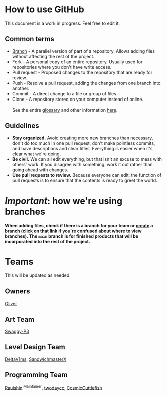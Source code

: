 # How to use GitHub
This document is a work in progress. Feel free to edit it.
## Common terms
* [Branch](https://docs.github.com/en/github/getting-started-with-github/github-glossary#branch) - A parallel version of part of a repository. Allows adding files without affecting the rest of the project.
* Fork - A personal copy of an entire repository. Usually used for repositories where you don't have write access.
* Pull request - Proposed changes to the repository that are ready for review.
* Push - Resolve a pull request, adding the changes from one branch into another.
* Commit - A direct change to a file or group of files.
* Clone - A repository stored on your computer instead of online.<br><br>
See the entire [glossary](https://docs.github.com/en/github/getting-started-with-github/github-glossary) and other information [here](https://docs.github.com/en).
## Guidelines
* <b>Stay organized.</b> Avoid creating more new branches than necessary, don't do too much in one pull request, don't make pointless commits, and have descriptions and clear titles. Everything is easier when it's clear what we're doing.
* <b>Be civil.</b> We can all edit everything, but that isn't an excuse to mess with others' work. If you disagree with something, work it out rather than going ahead with changes.
* <b>Use pull requests to review.</b> Because everyone can edit, the function of pull requests is to ensure that the contents is ready to greet the world.
# _Important_: how we're using branches
<b>When adding files, check if there is a branch for your team or [create](https://docs.github.com/en/github/collaborating-with-issues-and-pull-requests/creating-and-deleting-branches-within-your-repository#creating-a-branch) a branch (click on that link if you're confused about where to view branches). The `main` branch is for finished products that will be incorporated into the rest of the project.</b>
# Teams
This will be updated as needed.
## Owners
[Oliver](https://github.com/Parrotapocalypse)
<!--## Writing Team
-->
## Art Team
[Swaggy-P3](https://github.com/Swaggy-P3)
## Level Design Team
[DeltaV1ms](https://github.com/DeltaV1ms),
[SandwichmasterX](https://github.com/SandwichmasterX)
## Programming Team
[Rauishin](https://github.com/Rauishin)<sup> Maintainer</sup>,
[twodaycc](https://github.com/twodaycc),
[CosmicCuttlefish](https://github.com/CosmicCuttlefish)
<!--## Music Team-->
